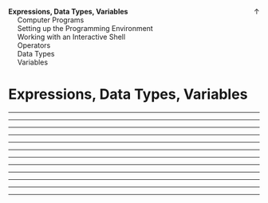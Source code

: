 <link rel="stylesheet" href="{{baseUrl}}/css/programming.css">

<div class="website-content">
<div id="toc">

<span style="float:right">[<span class="glyphicon glyphicon-home" aria-hidden="true"></span> ↑](../index.html)</span>
* [**Expressions, Data Types, Variables**](#expressions-data-types-variables)
  * [Computer Programs](#computer-programs)
  * [Setting up the Programming Environment](#setting-up-the-programming-environment)
  * [Working with an Interactive Shell](#working-with-an-interactive-shell)
  * [Operators](#operators)
  * [Data Types](#data-types)
  * [Variables](#variables)
  
</div>
<div id="main">

# Expressions, Data Types, Variables

<include src="../programs/text.md" /><hr><hr>
<include src="../environment/text.md" /><hr><hr>
<include src="../shell/text.md" /><hr><hr>
<include src="../operators/text.md" /><hr><hr>
<include src="../types/text.md" /><hr><hr>
<include src="../variables/text.md" /><hr><hr>

</div>
</div>